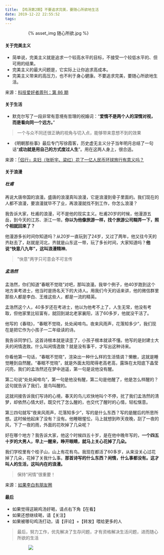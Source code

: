 ```yaml
---
title: 【鸡汤第2期】不要追求完美，要随心所欲地生活
date: 2019-12-22 22:55:52
tags:
---
```


<div style="width:70%;margin:auto">
{% asset_img 随心所欲.jpg %}
</div>

#### 关于完美主义
- 简单说，完美主义就是追求一个较高水平的目标，不接受一个较低水平的、但可用的结果。
- 完美主义的最大问题是，它实际上让你追求高成本。
- 完美主义带来的高压力，也不利于身心健康。不要追求完美，要随心所欲地生活。

来源：[科技爱好者周刊：第 86 期](https://mp.weixin.qq.com/s/PpqGyGL1Cv2ko5j-p8WyNQ)


#### 关于生活
- 默克尔写了一段非常有意境有哲理的祝婚词：“**爱情不是两个人的深情对视，而是看向同一个远方。**”
> 一个与众不同还很正确的视角与切入点，能够带来意想不到的效果
- 《明朝那些事》最后专门写徐霞客，历史虚无主义分子当年明月总结了一句话“**成功就是用自己的方式度过人生**”。用在这两人身上，很合适。

来源：[「侣行」夫妇（张昕宇、梁红）花了一亿人民币环球旅行有意义吗？](https://www.zhihu.com/question/290565048/answer/473153403)

#### 关于浪漫
##### 杜甫
再说大唐帝国的浪漫。盛唐的浪漫真叫浪漫，它是浪漫到骨子里面的。我们现在的人都不浪漫，要浪漫就毕不了业，再浪漫就找不到工作，你怎么浪漫？

我告诉大家，杜甫的浪漫，可不是他的现实主义。杜甫20岁的时候，他漫游五岳，到今天的江苏、浙江一带。**你以为他像旅游一样，找个旅游公司糊弄一下，照个相就回来了？**

他漫游多长时间你知道吗？从20岁一直玩到了24岁，又过了两年，他又往今天的齐赵去了，赵就是河北，齐就是山东这一带，玩了多长时间，大家知道吗？**他说“快意八九年”，这叫浪漫精神**。
> "快意"两字只可意会不可言传

##### 孟浩然
孟浩然，你们知道“春眠不觉晓”对吧，那叫浪漫。我举个例子，他40岁跑到这个地方来考进士，他当时是扬名天下的大诗人。用我们今天的话来讲，他的微信群里那些人都是李白、王维这些人，都是一流的精英。

孟浩然这个人，40多岁还在考进士，他以为他考不上了，人生无常，他没有考取，但他家里比较富有，就回到湖北老家襄阳，活了60多岁，他就没干活了。

他写的《春晓》，“春眠不觉晓，处处闻啼鸟。夜来风雨声，花落知多少”，我们现在是把它作为小孩子一二年级读的诗。

我告诉同学们，这首诗根本就是读歪了，小孩子根本就读不懂。他写的是封建士大夫的闲情逸致。什么叫闲情逸致？就是没有事干，才写出这种诗来。

你看他第一句话，“春眠不觉晓”，渲染出一种什么样的生活情调？懒散，这就是睡觉睡到自然醒。“春眠不觉晓”，就是外面太阳爬得老高老高，露珠在太阳底下晶莹闪亮，我们的孟浩然还在梦中逍遥，第一句是说他没有醒。

第二句说“处处闻啼鸟”，第一句是他没有醒，第二句是他醒了，他是怎么样醒的？这句就告诉了我们，是鸟叫醒的。

这就间接告诉我们写诗的心境，春天的鸟儿欢快地叫个不停，扰了我们孟浩然的清梦，却依然心情大好。既交代了怎么醒的，也交代了醒时的心情，轻松惬意。

第三四句就写“夜来风雨声，花落知多少”，写的是什么东西？写的是醒后的所思所想。这时候他起床了没有？没有。他睡眼惺忪，马上就想到昨天夜晚，刮了一夜的风，下了一夜的雨，外面的花吹掉了几朵呢？

好在哪个地方？我告诉大家，他这个时候四五十岁，是在他中晚年写的，**一个四五十岁的大男人，早上一醒来，睁开眼睛，就马上关心花掉了几朵。**

我们学校里有个桂子山，山上有花有鸟。我现在都活了60多岁，从来没关心过花掉了几朵，花掉了关我什么事。**那首诗写的什么东西？闲情，什么事都没有。这才叫人的生活，这叫内在的浪漫。**
> 保持“闲情”很重要！

来源：[如果李白有朋友圈](https://mp.weixin.qq.com/s/fi61w6_trYooEUmlhsGB6w)

#### 最后  
- 如果觉得这碗鸡汤好喝，请点右下角【在看】
- 如果还想继续喝，请【关注】
- 如果被哪句鸡汤打动，请【评论】+【转发】喂给更多的人


> 最后，努力工作，优先解决了生存问题，才有资格解决生活问题，进而随心所欲的生活

<div style="width:70%;margin:auto">
<img src='http://muchstudy.com/2020/04/04/聊聊一线开发的基本素养/公众号二维码.gif'>
</div>
